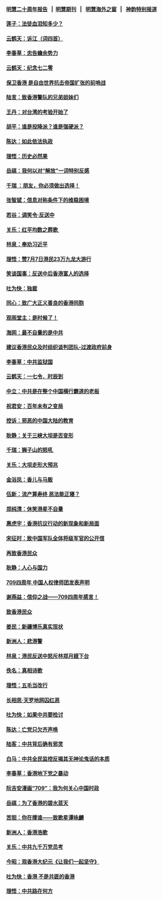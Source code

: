 #### [明慧二十周年报告](https://github.com/gfw-breaker/mh-reports/blob/master/README.md?t=07201841) &nbsp;&nbsp;|&nbsp;&nbsp;[明慧期刊](https://github.com/gfw-breaker/mh-qikan) &nbsp;&nbsp;|&nbsp;&nbsp; [明慧海外之窗](https://github.com/gfw-breaker/mh-news/blob/master/README.md?t=07201841) &nbsp;&nbsp;|&nbsp;&nbsp; [神韵特别报道](https://github.com/gfw-breaker/mh-news/blob/master/shenyun.md?t=07201841) 

#### [莲子：法徒血泪知多少？](../pages/nsc993/n11397534.md?t=07201841) 

#### [云鹤天：诉江（词四首）](../pages/nsc993/n11397502.md?t=07201841) 

#### [李春草：忠告蟾余势力](../pages/nsc993/n11396852.md?t=07201841) 

#### [云鹤天：纪念七二零](../pages/nsc993/n11396646.md?t=07201841) 

#### [保卫香港 是自由世界抗击帝国扩张的前哨战](../pages/nsc993/n11393186.md?t=07201841) 

#### [陆言：致香港警队的兄弟姐妹们](../pages/nsc993/n11392281.md?t=07201841) 

#### [王丹：对台湾的考验开始了](../pages/nsc993/n11391258.md?t=07201841) 

#### [胡平：谁是投降派？谁是强硬派？](../pages/nsc993/n11391224.md?t=07201841) 

#### [陈达：如此依法执政](../pages/nsc993/n11388999.md?t=07201841) 

#### [理悟：历史必然果](../pages/nsc993/n11388741.md?t=07201841) 

#### [岳祺：我何以对“解放”一词特别反感](../pages/nsc993/n11385696.md?t=07201841) 

#### [千瑞 ：朋友，你必须做出选择！](../pages/nsc993/n11384949.md?t=07201841) 

#### [张智斌：信息对称条件下的维稳困境](../pages/nsc993/n11384812.md?t=07201841) 

#### [若谷：调笑令‧反送中](../pages/nsc993/n11383745.md?t=07201841) 

#### [关乐：红平均数之葬歌 ](../pages/nsc993/n11383498.md?t=07201841) 

#### [林泉：奉劝习近平](../pages/nsc993/n11383487.md?t=07201841) 

#### [理悟：赞7月7日港民23万九龙大游行](../pages/nsc993/n11383473.md?t=07201841) 

#### [笑谈国事：反送中后香港富人的选择](../pages/nsc993/n11382020.md?t=07201841) 

#### [吐为快：独裁](../pages/nsc993/n11382755.md?t=07201841) 

#### [同心：致广大正义善良的香港同胞](../pages/nsc993/n11382745.md?t=07201841) 

#### [观雨堂主：是时候了！](../pages/nsc993/n11382737.md?t=07201841) 

#### [海网：最不自量的是中共](../pages/nsc993/n11380440.md?t=07201841) 

#### [建议香港民众及时组织谈判团队-过渡政府前身](../pages/nsc993/n11379909.md?t=07201841) 

#### [李春草：中共监狱国](../pages/nsc993/n11378989.md?t=07201841) 

#### [云鹤天：一七令．时辰到](../pages/nsc993/n11379260.md?t=07201841) 

#### [中立：中共是在整个中国横行霸道的老板](../pages/nsc993/n11378382.md?t=07201841) 

#### [祝君安：百年未有之变局](../pages/nsc993/n11378376.md?t=07201841) 

#### [控诉：邪恶的中国大陆的教育](../pages/nsc993/n11378344.md?t=07201841) 

#### [耿静：关于三峡大坝是否变形](../pages/nsc993/n11375879.md?t=07201841) 

#### [千瑞：狮子山的怒吼 ](../pages/nsc993/n11375644.md?t=07201841) 

#### [关乐：大坝走形大预兆](../pages/nsc993/n11375629.md?t=07201841) 

#### [金浴凤：香儿与马贩](../pages/nsc993/n11375580.md?t=07201841) 

#### [伍新：流产算寿终  恶法能正寝？](../pages/nsc993/n11375581.md?t=07201841) 

#### [郑纯清：休笑港星不自量](../pages/nsc993/n11375555.md?t=07201841) 

#### [惠虎宇：香港抗议行动的新现象和新局面](../pages/nsc993/n11375501.md?t=07201841) 

#### [宋征时：致中国军队全体将级军官的公开信](../pages/nsc993/n11373354.md?t=07201841) 

#### [再致香港民众](../pages/nsc993/n11373870.md?t=07201841) 

#### [耿静：人心与国力](../pages/nsc993/n11373759.md?t=07201841) 

#### [709四周年 中国人权律师团发表声明](../pages/nsc993/n11373565.md?t=07201841) 

#### [谢燕益：信仰之战——709四周年感言！](../pages/nsc993/n11373388.md?t=07201841) 

#### [致香港民众](../pages/nsc993/n11373286.md?t=07201841) 

#### [姜民：新疆博乐真实现状](../pages/nsc993/n11371223.md?t=07201841) 

#### [新洲人：悲港警](../pages/nsc993/n11371174.md?t=07201841) 

#### [林泉：港民反送中怒斥林郑月娥下台](../pages/nsc993/n11370676.md?t=07201841) 

#### [佚名：真相诗歌](../pages/nsc993/n11370666.md?t=07201841) 

#### [理悟：五毛当改行](../pages/nsc993/n11369314.md?t=07201841) 

#### [长相思‧天罗地网囚红恶](../pages/nsc993/n11368444.md?t=07201841) 

#### [吐为快：如果中共要检讨](../pages/nsc993/n11368441.md?t=07201841) 

#### [陈达：亡党只欠齐声唤](../pages/nsc993/n11367838.md?t=07201841) 

#### [陆客：中共背后确有邪灵](../pages/nsc993/n11365263.md?t=07201841) 

#### [白马：中共全民监控反揭其无神论鬼话的本质](../pages/nsc993/n11365236.md?t=07201841) 

#### [李春草：香港地下党之暴动](../pages/nsc993/n11365210.md?t=07201841) 

#### [阮吉安漫画“709”：我为何关心中国时政](../pages/nsc993/n11362127.md?t=07201841) 

#### [岳祺：为了香港的碧水蓝天](../pages/nsc993/n11362627.md?t=07201841) 

#### [苦胆：你在撑谁——致歌星谭咏麟](../pages/nsc993/n11361348.md?t=07201841) 

#### [新洲人：香港浩歌](../pages/nsc993/n11361334.md?t=07201841) 

#### [关乐：中共九千万党员考](../pages/nsc993/n11361304.md?t=07201841) 

#### [今昭：观香港大纪元《让我们一起坚守》](../pages/nsc993/n11361244.md?t=07201841) 

#### [吐为快：香港  不是共匪的香港](../pages/nsc993/n11360918.md?t=07201841) 

#### [理悟：中共路在何方](../pages/nsc993/n11360509.md?t=07201841) 

